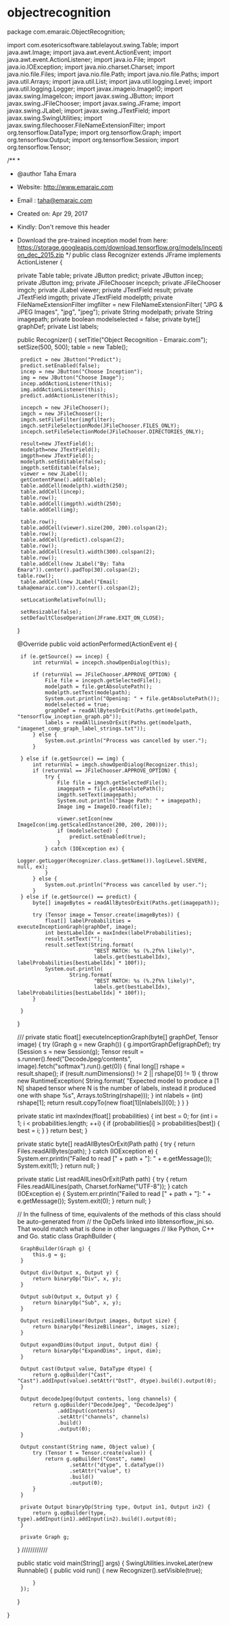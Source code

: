 # objectrecognition
package com.emaraic.ObjectRecognition;

import com.esotericsoftware.tablelayout.swing.Table;
import java.awt.Image;
import java.awt.event.ActionEvent;
import java.awt.event.ActionListener;
import java.io.File;
import java.io.IOException;
import java.nio.charset.Charset;
import java.nio.file.Files;
import java.nio.file.Path;
import java.nio.file.Paths;
import java.util.Arrays;
import java.util.List;
import java.util.logging.Level;
import java.util.logging.Logger;
import javax.imageio.ImageIO;
import javax.swing.ImageIcon;
import javax.swing.JButton;
import javax.swing.JFileChooser;
import javax.swing.JFrame;
import javax.swing.JLabel;
import javax.swing.JTextField;
import javax.swing.SwingUtilities;
import javax.swing.filechooser.FileNameExtensionFilter;
import org.tensorflow.DataType;
import org.tensorflow.Graph;
import org.tensorflow.Output;
import org.tensorflow.Session;
import org.tensorflow.Tensor;

/**
 *
 * @author Taha Emara 
 * Website: http://www.emaraic.com 
 * Email : taha@emaraic.com
 * Created on: Apr 29, 2017
 * Kindly: Don't remove this header
 * Download the pre-trained inception model from here: https://storage.googleapis.com/download.tensorflow.org/models/inception_dec_2015.zip 
 */
public class Recognizer extends JFrame implements ActionListener {


    private Table table;
    private JButton predict;
    private JButton incep;
    private JButton img;
    private JFileChooser incepch;
    private JFileChooser imgch;
    private JLabel viewer;
    private JTextField result;
    private JTextField imgpth;
    private JTextField modelpth;
    private FileNameExtensionFilter imgfilter = new FileNameExtensionFilter(
            "JPG & JPEG Images", "jpg", "jpeg");
    private String modelpath;
    private String imagepath;
    private boolean modelselected = false;
    private byte[] graphDef;
    private List<String> labels;

    public Recognizer() {
        setTitle("Object Recognition - Emaraic.com");
        setSize(500, 500);
        table = new Table();
        
        predict = new JButton("Predict");
        predict.setEnabled(false);
        incep = new JButton("Choose Inception");
        img = new JButton("Choose Image");
        incep.addActionListener(this);
        img.addActionListener(this);
        predict.addActionListener(this);
        
        incepch = new JFileChooser();
        imgch = new JFileChooser();
        imgch.setFileFilter(imgfilter);
        imgch.setFileSelectionMode(JFileChooser.FILES_ONLY);
        incepch.setFileSelectionMode(JFileChooser.DIRECTORIES_ONLY);
        
        result=new JTextField();
        modelpth=new JTextField();
        imgpth=new JTextField();
        modelpth.setEditable(false);
        imgpth.setEditable(false);
        viewer = new JLabel();
        getContentPane().add(table);
        table.addCell(modelpth).width(250);
        table.addCell(incep);
        table.row();
        table.addCell(imgpth).width(250);
        table.addCell(img);

        table.row();
        table.addCell(viewer).size(200, 200).colspan(2);
        table.row();
        table.addCell(predict).colspan(2);
        table.row();
        table.addCell(result).width(300).colspan(2);
        table.row();
        table.addCell(new JLabel("By: Taha Emara")).center().padTop(30).colspan(2);
       table.row();
        table.addCell(new JLabel("Email: taha@emaraic.com")).center().colspan(2);
       
        setLocationRelativeTo(null);

        setResizable(false);
        setDefaultCloseOperation(JFrame.EXIT_ON_CLOSE);
    }

    @Override
    public void actionPerformed(ActionEvent e) {

        if (e.getSource() == incep) {
            int returnVal = incepch.showOpenDialog(this);

            if (returnVal == JFileChooser.APPROVE_OPTION) {
                File file = incepch.getSelectedFile();
                modelpath = file.getAbsolutePath();
                modelpth.setText(modelpath);
                System.out.println("Opening: " + file.getAbsolutePath());
                modelselected = true;
                graphDef = readAllBytesOrExit(Paths.get(modelpath, "tensorflow_inception_graph.pb"));
                labels = readAllLinesOrExit(Paths.get(modelpath, "imagenet_comp_graph_label_strings.txt"));
            } else {
                System.out.println("Process was cancelled by user.");
            }

        } else if (e.getSource() == img) {
            int returnVal = imgch.showOpenDialog(Recognizer.this);
            if (returnVal == JFileChooser.APPROVE_OPTION) {
                try {
                    File file = imgch.getSelectedFile();
                    imagepath = file.getAbsolutePath();
                    imgpth.setText(imagepath);
                    System.out.println("Image Path: " + imagepath);
                    Image img = ImageIO.read(file);

                    viewer.setIcon(new ImageIcon(img.getScaledInstance(200, 200, 200)));
                    if (modelselected) {
                        predict.setEnabled(true);
                    }
                } catch (IOException ex) {
                    Logger.getLogger(Recognizer.class.getName()).log(Level.SEVERE, null, ex);
                }
            } else {
                System.out.println("Process was cancelled by user.");
            }
        } else if (e.getSource() == predict) {
            byte[] imageBytes = readAllBytesOrExit(Paths.get(imagepath));

            try (Tensor image = Tensor.create(imageBytes)) {
                float[] labelProbabilities = executeInceptionGraph(graphDef, image);
                int bestLabelIdx = maxIndex(labelProbabilities);
                result.setText("");
                result.setText(String.format(
                                "BEST MATCH: %s (%.2f%% likely)",
                                labels.get(bestLabelIdx), labelProbabilities[bestLabelIdx] * 100f));
                System.out.println(
                        String.format(
                                "BEST MATCH: %s (%.2f%% likely)",
                                labels.get(bestLabelIdx), labelProbabilities[bestLabelIdx] * 100f));
            }

        }
    }

    ///
    private static float[] executeInceptionGraph(byte[] graphDef, Tensor image) {
        try (Graph g = new Graph()) {
            g.importGraphDef(graphDef);
            try (Session s = new Session(g);
                    Tensor result = s.runner().feed("DecodeJpeg/contents", image).fetch("softmax").run().get(0)) {
                final long[] rshape = result.shape();
                if (result.numDimensions() != 2 || rshape[0] != 1) {
                    throw new RuntimeException(
                            String.format(
                                    "Expected model to produce a [1 N] shaped tensor where N is the number of labels, instead it produced one with shape %s",
                                    Arrays.toString(rshape)));
                }
                int nlabels = (int) rshape[1];
                return result.copyTo(new float[1][nlabels])[0];
            }
        }
    }

    private static int maxIndex(float[] probabilities) {
        int best = 0;
        for (int i = 1; i < probabilities.length; ++i) {
            if (probabilities[i] > probabilities[best]) {
                best = i;
            }
        }
        return best;
    }

    private static byte[] readAllBytesOrExit(Path path) {
        try {
            return Files.readAllBytes(path);
        } catch (IOException e) {
            System.err.println("Failed to read [" + path + "]: " + e.getMessage());
            System.exit(1);
        }
        return null;
    }

    private static List<String> readAllLinesOrExit(Path path) {
        try {
            return Files.readAllLines(path, Charset.forName("UTF-8"));
        } catch (IOException e) {
            System.err.println("Failed to read [" + path + "]: " + e.getMessage());
            System.exit(0);
        }
        return null;
    }

    // In the fullness of time, equivalents of the methods of this class should be auto-generated from
    // the OpDefs linked into libtensorflow_jni.so. That would match what is done in other languages
    // like Python, C++ and Go.
    static class GraphBuilder {

        GraphBuilder(Graph g) {
            this.g = g;
        }

        Output div(Output x, Output y) {
            return binaryOp("Div", x, y);
        }

        Output sub(Output x, Output y) {
            return binaryOp("Sub", x, y);
        }

        Output resizeBilinear(Output images, Output size) {
            return binaryOp("ResizeBilinear", images, size);
        }

        Output expandDims(Output input, Output dim) {
            return binaryOp("ExpandDims", input, dim);
        }

        Output cast(Output value, DataType dtype) {
            return g.opBuilder("Cast", "Cast").addInput(value).setAttr("DstT", dtype).build().output(0);
        }

        Output decodeJpeg(Output contents, long channels) {
            return g.opBuilder("DecodeJpeg", "DecodeJpeg")
                    .addInput(contents)
                    .setAttr("channels", channels)
                    .build()
                    .output(0);
        }

        Output constant(String name, Object value) {
            try (Tensor t = Tensor.create(value)) {
                return g.opBuilder("Const", name)
                        .setAttr("dtype", t.dataType())
                        .setAttr("value", t)
                        .build()
                        .output(0);
            }
        }

        private Output binaryOp(String type, Output in1, Output in2) {
            return g.opBuilder(type, type).addInput(in1).addInput(in2).build().output(0);
        }

        private Graph g;
    }
    ////////////

    public static void main(String[] args) {
        SwingUtilities.invokeLater(new Runnable() {
            public void run() {
                new Recognizer().setVisible(true);

            }
        });
    }

}
